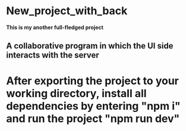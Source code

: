 # New_project_with_back

<b>This is my another full-fledged project</b>

## A collaborative program in which the UI side interacts with the server

<h1>After exporting the project to your working directory, install all dependencies by entering "npm i" and run the project "npm run dev"
